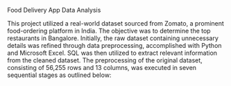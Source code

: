 Food Delivery App Data Analysis

This project utilized a real-world dataset sourced from Zomato, a prominent food-ordering platform in India. The objective was to determine the top restaurants in Bangalore. Initially, the raw dataset containing unnecessary details was refined through data preprocessing, accomplished with Python and Microsoft Excel. SQL was then utilized to extract relevant information from the cleaned dataset. The preprocessing of the original dataset, consisting of 56,255 rows and 13 columns, was executed in seven sequential stages as outlined below:


